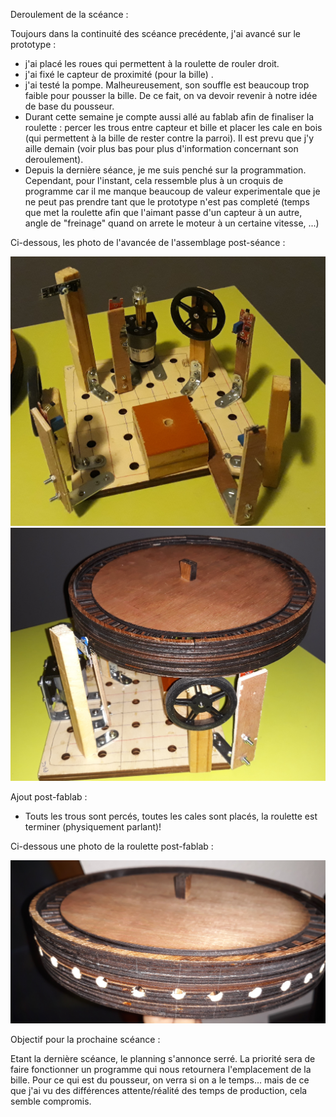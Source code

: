Deroulement de la scéance :

Toujours dans la continuité des scéance precédente, j'ai avancé sur le prototype :

- j'ai placé les roues qui permettent à la roulette de rouler droit.
- j'ai fixé le capteur de proximité (pour la bille) .
- j'ai testé la pompe. Malheureusement, son souffle est beaucoup trop faible pour pousser la bille. De ce fait, on va devoir revenir à notre idée de base du pousseur.
- Durant cette semaine je compte aussi allé au fablab afin de finaliser la roulette : percer les trous entre capteur et bille et placer les cale en bois (qui permettent à la bille de rester contre la parroi). Il est prevu que j'y aille demain (voir plus bas pour plus d'information concernant son deroulement).
- Depuis la dernière séance, je me suis penché sur la programmation. Cependant, pour l'instant, cela ressemble plus à un croquis de programme car il me manque beaucoup de valeur experimentale que je ne peut pas prendre tant que le prototype n'est pas completé (temps que met la roulette afin que l'aimant passe d'un capteur à un autre, angle de "freinage" quand on arrete le moteur à un certaine vitesse, ...)

Ci-dessous, les photo de l'avancée de l'assemblage post-séance :

![Avancement actuel_sansRoue](https://github.com/CharlyDucrocq/RouletteAuto/blob/master/Documents/Images/20190227_194511%5B1%5D.jpg?raw=true)
![Avancement actuel_avecRoue](https://github.com/CharlyDucrocq/RouletteAuto/blob/master/Documents/Images/20190227_194537%5B1%5D.jpg?raw=true)

Ajout post-fablab :

- Touts les trous sont percés, toutes les cales sont placés, la roulette est terminer (physiquement parlant)! 


Ci-dessous une photo de la roulette post-fablab :

![Avancement fablab](https://github.com/CharlyDucrocq/RouletteAuto/blob/master/Documents/Images/20190228_182800%5B1%5D.jpg?raw=true)

Objectif pour la prochaine scéance :

Etant la dernière scéance, le planning s'annonce serré. 
La priorité sera de faire fonctionner un programme qui nous retournera l'emplacement de la bille. 
Pour ce qui est du pousseur, on verra si on a le temps... mais de ce que j'ai vu des différences attente/réalité des temps de production, cela semble compromis.
